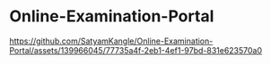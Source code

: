 # Online-Examination-Portal


https://github.com/SatyamKangle/Online-Examination-Portal/assets/139966045/77735a4f-2eb1-4ef1-97bd-831e623570a0

